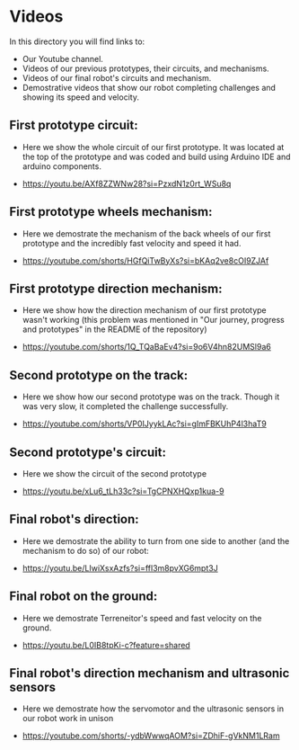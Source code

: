 # Videos

In this directory you will find links to:
- Our Youtube channel.
- Videos of our previous prototypes, their circuits, and mechanisms.
- Videos of our final robot's circuits and mechanism.
- Demostrative videos that show our robot completing challenges and showing its speed and velocity.

## First prototype circuit:
- Here we show the whole circuit of our first prototype. It was located at the top of the prototype and was coded and build using Arduino IDE and arduino components.

- https://youtu.be/AXf8ZZWNw28?si=PzxdN1z0rt_WSu8q

## First prototype wheels mechanism:
- Here we demostrate the mechanism of the back wheels of our first prototype and the incredibly fast velocity and speed it had.

- https://youtube.com/shorts/HGfQiTwByXs?si=bKAq2ve8cOI9ZJAf

## First prototype direction mechanism:
- Here we show how the direction mechanism of our first prototype wasn't working (this problem was mentioned in "Our journey, progress and prototypes" in the README of the repository)

- https://youtube.com/shorts/1Q_TQaBaEv4?si=9o6V4hn82UMSl9a6

## Second prototype on the track:
- Here we show how our second prototype was on the track. Though it was very slow, it completed the challenge successfully.

- https://youtube.com/shorts/VP0IJyykLAc?si=gImFBKUhP4l3haT9

## Second prototype's circuit:
- Here we show the circuit of the second prototype

- https://youtu.be/xLu6_tLh33c?si=TgCPNXHQxp1kua-9

## Final robot's direction: 
- Here we demostrate the ability to turn from one side to another (and the mechanism to do so) of our robot:

- https://youtu.be/LIwiXsxAzfs?si=ffl3m8pvXG6mpt3J

## Final robot on the ground:
- Here we demostrate Terreneitor's speed and fast velocity on the ground.

- https://youtu.be/L0IB8tpKi-c?feature=shared

## Final robot's direction mechanism and ultrasonic sensors
- Here we demostrate how the servomotor and the ultrasonic sensors in our robot work in unison

- https://youtube.com/shorts/-ydbWwwqAOM?si=ZDhiF-gVkNM1LRam


